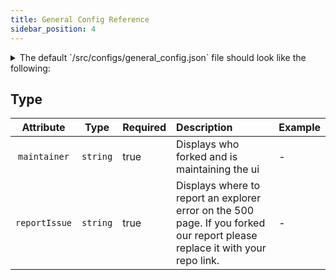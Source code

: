 ```yaml
---
title: General Config Reference
sidebar_position: 4
---
```


<details>

<summary>The default `/src/configs/general_config.json` file should look like the following:</summary>

```json
{
  "maintainer": {
    "name": "Forbole",
    "url": "https://forbole.com"
  },
  "github": {
    "reportIssue": "https://github.com/forbole/big-dipper-2.0-cosmos/issues"
  }
}
```

</details>


## Type

| Attribute | Type | Required | Description | Example |
| :-------: | :---: | :------ | :---------- | :------ |
| `maintainer` | `string` | true | Displays who forked and is maintaining the ui | - |
| `reportIssue` | `string` | true | Displays where to report an explorer error on the 500 page. If you forked our report please replace it with your repo link. | - |
